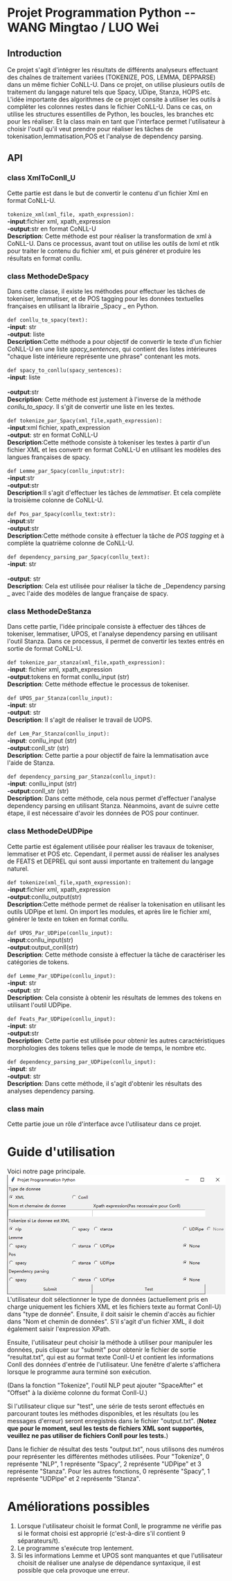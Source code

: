 # Projet Programmation Python   -- WANG Mingtao / LUO Wei


## Introduction

Ce projet s'agit d'intégrer les résultats de différents analyseurs effectuant des chaînes de traitement variées (TOKENIZE, POS, LEMMA, DEPPARSE) dans un même fichier CoNLL-U. Dans ce projet, on utilise plusieurs outils de traitement du langage naturel tels que Spacy, UDipe, Stanza, HOPS etc. L'idée importante des algorithmes de ce projet consite à utiliser les outils à compléter les colonnes restes dans le fichier CoNLL-U. Dans ce cas, on utilise les structures essentilles de Python, les boucles, les branches etc pour les réaliser. Et la class main en tant que l'interface permet l'utilisateur à choisir l'outil qu'il veut prendre pour réaliser les tâches de tokenisation,lemmatisation,POS et l'analyse de dependency parsing.

## API
### class XmlToConll_U
Cette partie est dans le but de convertir le contenu d'un fichier Xml en format CoNLL-U.<br>

`tokenize_xml(xml_file, xpath_expression):`<br>
**-input**:fichier xml, xpath_expression<br>
**-output**:str en format CoNLL-U <br>
**Description**: Cette méthode est pour réaliser la transformation de xml à CoNLL-U. Dans ce processus, avant tout on utilise les outils de lxml et ntlk pour traiter le contenu du fichier xml, et puis générer et produire les résultats en format conllu.<br>

### class  MethodeDeSpacy
Dans cette classe, il existe les méthodes pour effectuer les tâches de tokeniser, lemmatiser, et de POS tagging pour les données textuelles françaises en utilisant la librairie _Spacy _ en Python.<br>

`def conllu_to_spacy(text):`<br>
**-input**: str<br>
**-output**: liste<br>
**Description**:Cette méthode a pour objectif de convertir le texte d'un fichier CoNLL-U en une liste _spacy_sentences_, qui contient des listes intérieures "chaque liste intérieure représente une phrase" contenant les mots.

`def spacy_to_conllu(spacy_sentences):`<br>
**-input**: liste<br>  
**-output**:str<br>
**Description**: Cette méthode est justement à l'inverse de la méthode _conllu_to_spacy_. Il s'git de convertir une liste en les textes.<br>

`def tokenize_par_Spacy(xml_file,xpath_expression):`<br>
**-input**:xml fichier, xpath_expression<br>
**-output**: str en format CoNLL-U<br>
**Description**:Cette méthode consiste à tokeniser les textes à partir d'un fichier XML et les convertr en format CoNLL-U en utilisant les modèles des langues françaises de spacy.<br>

`def Lemme_par_Spacy(conllu_input:str):`<br>
**-input**:str<br>
**-output**:str<br>
**Description**:Il s'agit d'effectuer les tâches de _lemmatiser_. Et cela complète la troisième colonne de CoNLL-U.<br>

`def Pos_par_Spacy(conllu_text:str):`<br>
**-input**:str<br>
**-output**:str<br>
**Description**:Cette méthode consite à effectuer la tâche de _POS tagging_ et à complète la quatrième colonne de CoNLL-U.<br>

`def dependency_parsing_par_Spacy(conllu_text):`<br>
**-input**: str<br>     
**-output**: str<br>
**Description**: Cela est utilisée pour réaliser la tâche de _Dependency parsing _ avec l'aide des modèles de langue française de spacy.<br>

### class MethodeDeStanza
Dans cette partie, l'idée principale consiste à effectuer des tâhces de tokeniser, lemmatiser, UPOS, et l'analyse dependency parsing en utilisant l'outil Stanza. Dans ce processus, il permet de convertir les textes entrés en sortie de format CoNLL-U.

`def tokenize_par_stanza(xml_file,xpath_expression):`<br>
**-input**: fichier xml, xpath_expression<br>
**-output**:tokens en format conllu_input (str)<br>
**Description**: Cette méthode effectue le processus de tokeniser.<br>

`def UPOS_par_Stanza(conllu_input):`<br>
**-input**: str <br>
**-output**: str <br>
**Description**: Il  s'agit de réaliser le travail de UOPS.

`def Lem_Par_Stanza(conllu_input):`<br>
**-input**: conllu_input (str) <br>
**-output**:conll_str (str) <br>
**Description**: Cette partie a pour objectif de faire la lemmatisation avce l'aide de Stanza.<br>

`def dependency_parsing_par_Stanza(conllu_input):`<br>
**-input**: conllu_input (str) <br>
**-output**:conll_str (str) <br>
**Description**: Dans cette méthode, cela nous permet d'effectuer l'analyse dependency parsing en utilisant Stanza. Néanmoins, avant de suivre cette étape, il est nécessaire d'avoir les données de POS pour continuer.


 ### class MethodeDeUDPipe
 Cette partie est également utilisée pour réaliser les travaux de tokeniser, lemmatiser et POS etc. Cependant, il permet aussi de réaliser les analyses de FEATS et DEPREL qui sont aussi importante en traitement du langage naturel.<br>

 `def tokenize(xml_file,xpath_expression):`<br>
 **-input**:fichier xml, xpath_expression<br>
 **-output**:conllu_output(str)<br>
 **Description**:Cette méthode permet de réaliser la tokenisation en utilisant les outils UDPipe et lxml. On import les modules, et après lire le fichier xml, générer le texte en token en format conllu.<br>

 `def UPOS_Par_UDPipe(conllu_input):`<br>
 **-input**:conllu_input(str)<br>
 **-output**:output_conll(str)<br>
 **Description**: Cette méthode consiste à effectuer la tâche de caractériser les catégories de tokens.<br>

 `def Lemme_Par_UDPipe(conllu_input):`<br>
 **-input**: str <br>
 **-output**: str <br>
 **Description**: Cela consiste à obtenir les résultats de lemmes des tokens en utilisant l'outil UDPipe.<br>

 `def Feats_Par_UDPipe(conllu_input):`<br>
 **-input**: str <br>
 **-output**:str <br>
 **Description**: Cette partie est utilisée pour obtenir les autres caractéristiques morphologies des tokens telles que le mode de temps, le nombre etc.<br>

 `def dependency_parsing_par_UDPipe(conllu_input):`<br>
 **-input**: str <br>
 **-output**: str <br>
 **Description**: Dans cette méthode, il s'agit d'obtenir les résultats des analyses dependency parsing.


 ### class main
 Cette partie joue un rôle d'interface avce l'utilisateur dans ce projet.

# Guide d'utilisation

Voici notre page principale.<br>
![interface](./interface.png)<br>
L'utilisateur doit sélectionner le type de données (actuellement pris en charge uniquement les fichiers XML et les fichiers texte au format Conll-U) dans "type de donnée". Ensuite, il doit saisir le chemin d'accès au fichier dans "Nom et chemin de données". S'il s'agit d'un fichier XML, il doit également saisir l'expression XPath.<br>

Ensuite, l'utilisateur peut choisir la méthode à utiliser pour manipuler les données, puis cliquer sur "submit" pour obtenir le fichier de sortie "resultat.txt", qui est au format texte Conll-U et contient les informations Conll des données d'entrée de l'utilisateur. Une fenêtre d'alerte s'affichera lorsque le programme aura terminé son exécution.<br>

(Dans la fonction "Tokenize", l'outil NLP peut ajouter "SpaceAfter" et "Offset" à la dixième colonne du format Conll-U.)<br>

Si l'utilisateur clique sur "test", une série de tests seront effectués en parcourant toutes les méthodes disponibles, et les résultats (ou les messages d'erreur) seront enregistrés dans le fichier "output.txt". (**Notez que pour le moment, seul les tests de fichiers XML sont supportés, veuillez ne pas utiliser de fichiers Conll pour les tests.**)<br>

Dans le fichier de résultat des tests "output.txt", nous utilisons des numéros pour représenter les différentes méthodes utilisées. Pour "Tokenize", 0 représente "NLP", 1 représente "Spacy", 2 représente "UDPipe" et 3 représente "Stanza". Pour les autres fonctions, 0 représente "Spacy", 1 représente "UDPipe" et 2 représente "Stanza".<br>

# Améliorations possibles
1. Lorsque l'utilisateur choisit le format Conll, le programme ne vérifie pas si le format choisi est approprié (c'est-à-dire s'il contient 9 séparateurs/t).<br>
2. Le programme s'exécute trop lentement.<br>
3. Si les informations Lemme et UPOS sont manquantes et que l'utilisateur choisit de réaliser une analyse de dépendance syntaxique, il est possible que cela provoque une erreur.<br>